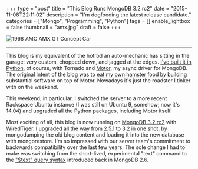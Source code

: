 +++
type = "post"
title = "This Blog Runs MongoDB 3.2 rc2"
date = "2015-11-08T22:11:02"
description = "I'm dogfooding the latest release candidate."
categories = ["Mongo", "Programming", "Python"]
tags = []
enable_lightbox = false
thumbnail = "amx.jpg"
draft = false
+++

<p><img style="display:block; margin-left:auto; margin-right:auto;" src="amx.jpg" alt="1968 AMC AMX GT Concept Car" title="1968 AMC AMX GT Concept Car" /></p>
<hr />
<p>This blog is my equivalent of the hotrod an auto-mechanic has sitting in the garage: very custom, chopped down, and jagged at the edges. <a href="https://github.com/ajdavis/motor-blog">I've built it in Python</a>, of course, with Tornado and <a href="http://motor.readthedocs.org/">Motor</a>, my async driver for MongoDB. The original intent of the blog was to <a href="/blog/eating-your-own-hamster-food/">eat my own hamster food</a> by building substantial software on top of Motor. Nowadays it's just the roadster I tinker with on the weekend.</p>
<p>This weekend, in particular, I switched the server to a more recent Rackspace Ubuntu instance (I was still on Ubuntu 9, somehow; now it's 14.04) and upgraded all the Python packages, including Motor itself.</p>
<p>Most exciting of all, this blog is now running on <a href="https://www.mongodb.com/blog/post/announcing-mongodb-3-2">MongoDB 3.2 rc2</a> with WiredTiger. I upgraded all the way from 2.5.1 to 3.2 in one shot, by mongodumping the old blog content and loading it into the new database with mongorestore. I'm so impressed with our server team's commitment to backwards compatibility over the last few years. The sole change I had to make was switching from the short-lived, experimental "text" command to the <a href="https://docs.mongodb.org/manual/reference/operator/query/text/">"$text" query syntax</a> introduced back in MongoDB 2.6.</p>
    